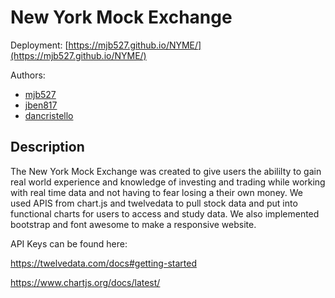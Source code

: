 # New York Mock Exchange

Deployment: [https://mjb527.github.io/NYME/](https://mjb527.github.io/NYME/)

Authors:

* [mjb527](https://github.com/mjb527)
* [jben817](https://github.com/jben817)
* [dancristello](https://github.com/dancristello)


## Description

The New York Mock Exchange was created to give users the abililty to gain real world experience and knowledge of investing and trading while working with real time data and not having to fear losing a their own money. We used APIS from chart.js and twelvedata to pull stock data and put into functional charts for users to access and study data. We also implemented bootstrap and font awesome to make a responsive website.

API Keys can be found here:

https://twelvedata.com/docs#getting-started 

https://www.chartjs.org/docs/latest/
